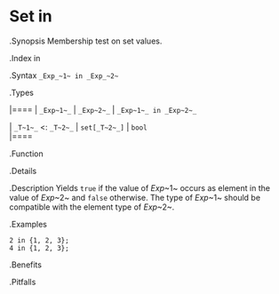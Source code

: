 # Set in

.Synopsis
Membership test on set values.

.Index
in

.Syntax
`_Exp_~1~ in _Exp_~2~`

.Types


|====
| `_Exp~1~_`           |  `_Exp~2~_`     | `_Exp~1~_ in _Exp~2~_` 

| `_T~1~_`  <: `_T~2~_` |  `set[_T~2~_]`  | `bool`               
|====

.Function

.Details

.Description
Yields `true` if the value of _Exp_~1~ occurs as element in the value of _Exp_~2~ and `false` otherwise. The type of _Exp_~1~ should be compatible with the element type of _Exp_~2~.

.Examples
```rascal-shell
2 in {1, 2, 3};
4 in {1, 2, 3};
```

.Benefits

.Pitfalls

